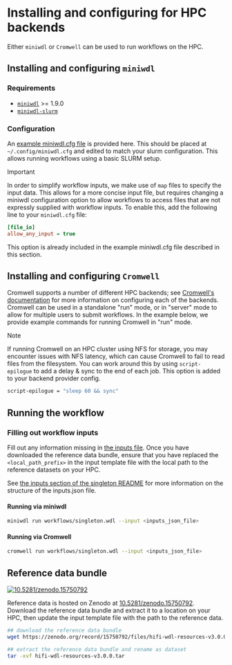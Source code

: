 # Installing and configuring for HPC backends

Either `miniwdl` or `Cromwell` can be used to run workflows on the HPC.

## Installing and configuring `miniwdl`

### Requirements

- [`miniwdl`](https://github.com/chanzuckerberg/miniwdl) >= 1.9.0
- [`miniwdl-slurm`](https://github.com/miniwdl-ext/miniwdl-slurm)

### Configuration

An [example miniwdl.cfg file](https://github.com/PacificBiosciences/HiFi-human-WGS-WDL/blob/main/backends/hpc/miniwdl.cfg) is provided here. This should be placed at `~/.config/miniwdl.cfg` and edited to match your slurm configuration. This allows running workflows using a basic SLURM setup.

> [!IMPORTANT]
> In order to simplify workflow inputs, we make use of `map` files to specify the input data. This allows for a more concise input file, but requires changing a miniwdl configuration option to allow workflows to access files that are not expressly supplied with workflow inputs.  To enable this, add the following line to your `miniwdl.cfg` file:
>
> ```ini
> [file_io]
> allow_any_input = true
> ```
>
> This option is already included in the example miniwdl.cfg file described in this section.

## Installing and configuring `Cromwell`

Cromwell supports a number of different HPC backends; see [Cromwell's documentation](https://cromwell.readthedocs.io/en/stable/backends/HPC/) for more information on configuring each of the backends.  Cromwell can be used in a standalone "run" mode, or in "server" mode to allow for multiple users to submit workflows.  In the example below, we provide example commands for running Cromwell in "run" mode.

> [!NOTE]
> If running Cromwell on an HPC cluster using NFS for storage, you may encounter issues with NFS latency, which can cause Cromwell to fail to read files from the filesystem.  You can work around this by using `script-epilogue` to add a delay & sync to the end of each job.  This option is added to your backend provider config.
>
> ```bash
> script-epilogue = "sleep 60 && sync"
> ```

## Running the workflow

### Filling out workflow inputs

Fill out any information missing in [the inputs file](https://github.com/PacificBiosciences/HiFi-human-WGS-WDL/blob/main/backends/hpc/singleton.hpc.inputs.json). Once you have downloaded the reference data bundle, ensure that you have replaced the `<local_path_prefix>` in the input template file with the local path to the reference datasets on your HPC.

See [the inputs section of the singleton README](./singleton.md#inputs) for more information on the structure of the inputs.json file.

#### Running via miniwdl

```bash
miniwdl run workflows/singleton.wdl --input <inputs_json_file>
```

#### Running via Cromwell

```bash
cromwell run workflows/singleton.wdl --input <inputs_json_file>
```

## Reference data bundle

[<img src="https://zenodo.org/badge/DOI/10.5281/zenodo.15750792.svg" alt="10.5281/zenodo.15750792">](https://zenodo.org/records/15750792)

Reference data is hosted on Zenodo at [10.5281/zenodo.15750792](https://zenodo.org/record/15750792). Download the reference data bundle and extract it to a location on your HPC, then update the input template file with the path to the reference data.

```bash
## download the reference data bundle
wget https://zenodo.org/record/15750792/files/hifi-wdl-resources-v3.0.0.tar

## extract the reference data bundle and rename as dataset
tar -xvf hifi-wdl-resources-v3.0.0.tar
```
